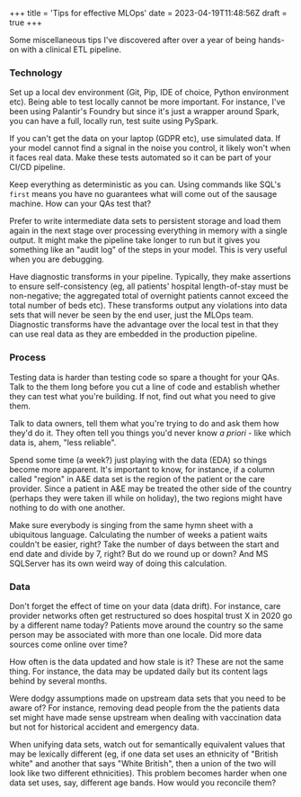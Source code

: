 +++
title = 'Tips for effective MLOps'
date = 2023-04-19T11:48:56Z
draft = true
+++

Some miscellaneous tips I've discovered after over a year of being hands-on with a clinical ETL pipeline.

### Technology

Set up a local dev environment (Git, Pip, IDE of choice, Python environment etc). Being able to test locally cannot be more important. For instance, I've been using Palantir's Foundry but since it's just a wrapper around Spark, you can have a full, locally run, test suite using PySpark.

If you can't get the data on your laptop (GDPR etc), use simulated data. If your model cannot find a signal in the noise you control, it likely won't when it faces real data. Make these tests automated so it can be part of your CI/CD pipeline.

Keep everything as deterministic as you can. Using commands like SQL's `first` means you have no guarantees what will come out of the sausage machine. How can your QAs test that?

Prefer to write intermediate data sets to persistent storage and load them again in the next stage over processing everything in memory with a single output. It might make the pipeline take longer to run but it gives you something like an "audit log" of the steps in your model. This is very useful when you are debugging.

Have diagnostic transforms in your pipeline. Typically, they make assertions to ensure self-consistency (eg, all patients' hospital length-of-stay must be non-negative; the aggregated total of overnight patients cannot exceed the total number of beds etc). These transforms output any violations into data sets that will never be seen by the end user, just the MLOps team. Diagnostic transforms have the advantage over the local test in that they can use real data as they are embedded in the production pipeline.

### Process

Testing data is harder than testing code so spare a thought for your QAs. Talk to the them long before you cut a line of code and establish whether they can test what you're building. If not, find out what you need to give them.

Talk to data owners, tell them what you're trying to do and ask them how they'd do it. They often tell you things you'd never know *a priori* - like which data is, ahem, "less reliable". 

Spend some time (a week?) just playing with the data (EDA) so things become more apparent. It's important to know, for instance, if a column called "region" in A&E data set is the region of the patient or the care provider. Since a patient in A&E may be treated the other side of the country (perhaps they were taken ill while on holiday), the two regions might have nothing to do with one another.

Make sure everybody is singing from the same hymn sheet with a ubiquitous language. Calculating the number of weeks a patient waits couldn't be easier, right? Take the number of days between the start and end date and divide by 7, right? But do we round up or down? And MS SQLServer has its own weird way of doing this calculation.

### Data

Don't forget the effect of time on your data (data drift). For instance, care provider networks often get restructured so does hospital trust X in 2020 go by a different name today? Patients move around the country so the same person may be associated with more than one locale. Did more data sources come online over time?

How often is the data updated and how stale is it? These are not the same thing. For instance, the data may be updated daily but its content lags behind by several months.

Were dodgy assumptions made on upstream data sets that you need to be aware of? For instance, removing dead people from the the patients data set might have made sense upstream when dealing with vaccination data but not for historical accident and emergency data.

When unifying data sets, watch out for semantically equivalent values that may be lexically different (eg, if one data set uses an ethnicity of "British white" and another that says "White British", then a union of the two will look like two different ethnicities). This problem becomes harder when one data set uses, say, different age bands. How would you reconcile them?
